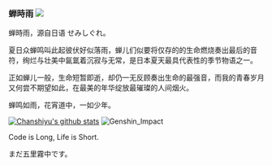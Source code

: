 ### 蝉時雨 ![](https://visitor-badge.laobi.icu/badge?page_id=chanshiyucx.readme)

蝉時雨，源自日语 せみしぐれ。

夏日众蝉鸣叫此起彼伏好似落雨，蝉儿们似要将仅存的的生命燃烧奏出最后的音符，绚烂与壮美中氤氲着沉寂与无常，是日本夏天最具代表性的季节物语之一。

正如蝉儿一般，生命短暂即逝，却仍一无反顾奏出生命的最强音，而我的青春岁月又何尝不期望如此，在最美的年华绽放最璀璨的人间烟火。

蝉鸣如雨，花宵道中，一如少年。

[![Chanshiyu's github stats](https://github-readme-stats.vercel.app/api?username=chanshiyucx)](https://github.com/anuraghazra/github-readme-stats)
![Genshin_Impact](https://genshin-card.getloli.com/26/81297134.png)

Code is Long, Life is Short.

まだ五里霧中です。
